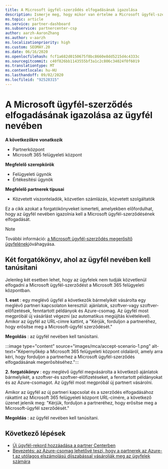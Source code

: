```yaml
---
title: A Microsoft ügyfél-szerződés elfogadásának igazolása
description: Ismerje meg, hogy mikor van értelme a Microsoft ügyfél-szerződés elfogadásának igazolására az ügyfél nevében.
ms.topic: article
ms.service: partner-dashboard
ms.subservice: partnercenter-csp
author: aarzh-AaronZhang
ms.author: v-aarzh
ms.localizationpriority: high
ms.custom: SEOMAY.20
ms.date: 06/16/2020
ms.openlocfilehash: fcf1a682d0150675f8bc8660e8dd5215d4c4333c
ms.sourcegitcommit: c40f826bb1143555bf3a1c2c806c34024f0f6019
ms.translationtype: MT
ms.contentlocale: hu-HU
ms.lasthandoff: 09/02/2020
ms.locfileid: "92528315"
---
```

# <a name="attest-acceptance-of-the-microsoft-customer-agreement-on-behalf-of-your-customer"></a>A Microsoft ügyfél-szerződés elfogadásának igazolása az ügyfél nevében

**A következőkre vonatkozik**

- Partnerközpont
- Microsoft 365 felügyeleti központ

**Megfelelő szerepkörök**

- Felügyeleti ügynök
- Értékesítési ügynök

**Megfelelő partnerek típusai**

- Közvetett viszonteladók, közvetlen számlázás, közvetett szolgáltatók

Ez a cikk azokat a forgatókönyveket ismerteti, amelyekben előfordulhat, hogy az ügyfél nevében igazolnia kell a Microsoft ügyfél-szerződésének elfogadását.

>[!NOTE]
>További információ: [a Microsoft ügyfél-szerződés megerősítő ügyfelének](confirm-customer-agreement.md)jóváhagyása.

## <a name="two-scenarios-where-you-need-to-attest-on-behalf-of-your-customer"></a>Két forgatókönyv, ahol az ügyfél nevében kell tanúsítani

Jelenleg két esetben lehet, hogy az ügyfelek nem tudják közvetlenül elfogadni a Microsoft ügyfél-szerződést a Microsoft 365 felügyeleti központban.

**1. eset** : egy meglévő ügyfél a következők bármelyikét vásárolta egy meglévő partneri kapcsolaton keresztül: ajánlatok, szoftver-vagy szoftver-előfizetések, fenntartott példányok és Azure-csomag. Az ügyfél most megpróbál új vásárlást végezni (az automatikus megújítás kivételével). Amikor az ügyfél az URL-címre kattint, a "Kérjük, forduljon a partneréhez, hogy erősítse meg a Microsoft-ügyfél szerződését."  

**Megoldás** : az ügyfél nevében kell tanúsítani.

:::image type="content" source="images/mca/accept-scenario-1.png" alt-text="Képernyőkép a Microsoft 365 felügyeleti központ oldaláról, amely arra kéri, hogy forduljon a partnerhez a Microsoft ügyfél-szerződés elfogadásának megerősítéséhez.&quot;:::

**2. forgatókönyv** : egy meglévő ügyfél megvásárolta a következő ajánlatok bármelyikét, a szoftver-és szoftver-előfizetéseket, a fenntartott példányokat és az Azure-csomagot. Az ügyfél most megpróbál új partnert vásárolni.

Amikor az ügyfél az új partneri kapcsolat és a szerződés elfogadásához rákattint az Microsoft 365 felügyeleti központ URL-címére, a következő üzenet jelenik meg: &quot;Kérjük, forduljon a partneréhez, hogy erősítse meg a Microsoft-ügyfél szerződését."  

**Megoldás** : az ügyfél nevében kell tanúsítani.  

## <a name="next-steps"></a>Következő lépések

- [Új ügyfél-rekord hozzáadása a partner Centerben](add-a-new-customer.md)
- [Bevezetés: az Azure-csomag lehetővé teszi, hogy a partnerek az Azure-t az utólagos elszámolású díjszabással vásárolják meg az ügyfelek számára](azure-plan-lp.md)

